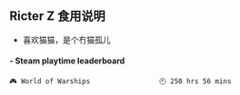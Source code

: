 ## Ricter Z 食用说明
- 喜欢猫猫，是个冇猫孤儿

<!-- steam-box start -->
#### - Steam playtime leaderboard
```text
🎮 World of Warships                 🕘 250 hrs 56 mins
```
<!-- Powered by https://github.com/YouEclipse/steam-box . -->
<!-- steam-box end -->
